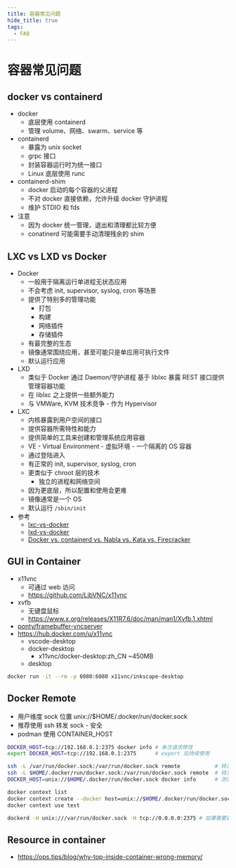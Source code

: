 ```yaml
---
title: 容器常见问题
hide_title: true
tags:
  - FAQ
---
```


# 容器常见问题

## docker vs containerd

- docker
  - 底层使用 containerd
  - 管理 volume、网络、swarm、service 等
- containerd
  - 暴露为 unix socket
  - grpc 接口
  - 封装容器运行时为统一接口
  - Linux 底层使用 runc
- containerd-shim
  - docker 启动的每个容器的父进程
  - 不对 docker 直接依赖，允许升级 docker 守护进程
  - 维护 STDIO 和 fds
- 注意
  - 因为 docker 统一管理，退出和清理都比较方便
  - conatinerd 可能需要手动清理残余的 shim

## LXC vs LXD vs Docker

- Docker
  - 一般用于隔离运行单进程无状态应用
  - 不会考虑 init, supervisor, syslog, cron 等场景
  - 提供了特别多的管理功能
    - 打包
    - 构建
    - 网络插件
    - 存储插件
  - 有最完整的生态
  - 镜像通常围绕应用，甚至可能只是单应用可执行文件
  - 默认运行应用
- LXD
  - 类似于 Docker 通过 Daemon/守护进程 基于 liblxc 暴露 REST 接口提供管理容器功能
  - 在 liblxc 之上提供一些额外能力
  - 与 VMWare, KVM 技术竞争 - 作为 Hypervisor
- LXC
  - 内核暴露到用户空间的接口
  - 提供容器所需特性和能力
  - 提供简单的工具来创建和管理系统应用容器
  - VE - Virtual Environment - 虚拟环境 - 一个隔离的 OS 容器
  - 通过登陆进入
  - 有正常的 init, supervisor, syslog, cron
  - 更类似于 chroot 层的技术
    - 独立的进程和网络空间
  - 因为更底层，所以配置和使用会更难
  - 镜像通常是一个 OS
  - 默认运行 `/sbin/init`
- 参考
  - [lxc-vs-docker](https://archives.flockport.com/lxc-vs-docker)
  - [lxd-vs-docker](https://linuxhint.com/lxd-vs-docker)
  - [Docker vs. containerd vs. Nabla vs. Kata vs. Firecracker](https://www.inovex.de/blog/containers-docker-containerd-nabla-kata-firecracker/)

## GUI in Container

- x11vnc
  - 可通过 web 访问
  - https://github.com/LibVNC/x11vnc
- xvfb
  - 无键盘鼠标
  - https://www.x.org/releases/X11R7.6/doc/man/man1/Xvfb.1.xhtml
- [ponty/framebuffer-vncserver](https://github.com/ponty/framebuffer-vncserver)
- https://hub.docker.com/u/x11vnc
  - vscode-desktop
  - docker-desktop
    - x11vnc/docker-desktop:zh_CN ~450MB
  - desktop

```bash
docker run -it --rm -p 6080:6080 x11vnc/inkscape-desktop
```

## Docker Remote

- 用户维度 sock 位置 unix://$HOME/.docker/run/docker.sock
- 推荐使用 ssh 转发 sock - 安全
- podman 使用 CONTAINER_HOST

```bash title="客户端"
DOCKER_HOST=tcp://192.168.0.1:2375 docker info # 单次请求修改
export DOCKER_HOST=tcp://192.168.0.1:2375      # export 后持续使用

ssh -L /var/run/docker.sock:/var/run/docker.sock remote           # 转发 sock 到 docker 默认 sock 位置 - 系统级可能权限不够
ssh -L $HOME/.docker/run/docker.sock:/var/run/docker.sock remote  # 转发远程 docker 到用户目录 sock - 不需要那么高的权限
DOCKER_HOST=unix://$HOME/.docker/run/docker.sock docker info      # 测试

docker context list                                                           # 可管理多个连接上下文
docker context create --docker host=unix://$HOME/.docker/run/docker.sock test # 创建上下文
docker context use test                                                       # 全局修改上下文
```

```bash title="服务端"
dockerd -H unix:///var/run/docker.sock -H tcp://0.0.0.0:2375 # 如果需要暴露端口 - 默认只有 sock
```

## Resource in container

- https://ops.tips/blog/why-top-inside-container-wrong-memory/
